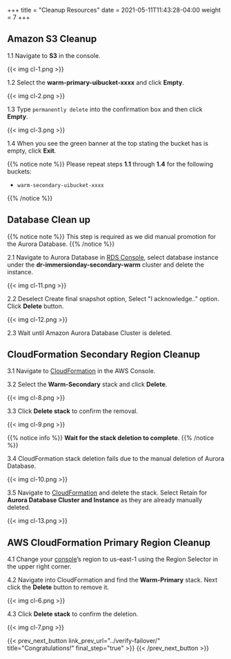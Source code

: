 +++
title = "Cleanup Resources"
date =  2021-05-11T11:43:28-04:00
weight = 7
+++

## Amazon S3 Cleanup

1.1 Navigate to **S3** in the console.

{{< img cl-1.png >}}

1.2 Select the **warm-primary-uibucket-xxxx** and click **Empty**.

{{< img cl-2.png >}}

1.3 Type `permanently delete` into the confirmation box and then click **Empty**.

{{< img cl-3.png >}}

1.4 When you see the green banner at the top stating the bucket has is empty, click **Exit**.

{{% notice note %}}
Please repeat steps **1.1** through **1.4** for the following buckets:

- `warm-secondary-uibucket-xxxx`

{{% /notice %}}

## Database Clean up

{{% notice note %}}
This step is required as we did manual promotion for the Aurora Database.
{{% /notice %}}

2.1 Navigate to Aurora Database in [RDS Console](https://us-west-1.console.aws.amazon.com/rds/home?region=us-west-1), select database instance under the **dr-immersionday-secondary-warm** cluster and delete the instance.

{{< img cl-11.png >}}

2.2 Deselect Create final snapshot option, Select "I acknowledge.." option. Click **Delete** button.

{{< img cl-12.png >}}

2.3 Wait until Amazon Aurora Database Cluster is deleted.

## CloudFormation Secondary Region Cleanup

3.1 Navigate to [CloudFormation](https://us-west-1.console.aws.amazon.com/console) in the AWS Console.

3.2 Select the **Warm-Secondary** stack and click **Delete**.

{{< img cl-8.png >}}

3.3 Click **Delete stack** to confirm the removal.

{{< img cl-9.png >}}

{{% notice info %}}
**Wait for the stack deletion to complete**.
{{% /notice %}}

3.4 CloudFormation stack deletion fails due to the manual deletion of Aurora Database.

{{< img cl-10.png >}}

3.5 Navigate to [CloudFormation](https://us-west-1.console.aws.amazon.com/cloudformation/home?region=us-west-1#/) and delete the stack.  Select Retain for **Aurora Database Cluster and Instance** as they are already manually deleted.


{{< img cl-13.png >}}

## AWS CloudFormation Primary Region Cleanup

4.1 Change your [console](https://us-east-1.console.aws.amazon.com/console)’s region to us-east-1 using the Region Selector in the upper right corner.

4.2 Navigate into CloudFormation and find the **Warm-Primary** stack.  Next click the **Delete** button to remove it.

{{< img cl-6.png >}}

4.3 Click **Delete stack** to confirm the deletion.

{{< img cl-7.png >}}

{{< prev_next_button link_prev_url="../verify-failover/" title="Congratulations!" final_step="true" >}}
{{< /prev_next_button >}}
